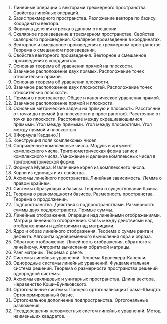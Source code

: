 1. Линейные операции с векторами трехмерного пространства. Свойства линейных операций.
2. Базис трехмерного пространства. Разложение вектора по базису. Координаты вектора.
3. Формула деления отрезка в данном отношении.
4. Скалярное произведение в трехмерном пространстве. Свойства скалярного произведения. Скалярное произведение в координатах.
5. Векторное и смешанное произведения в трехмерном пространстве. Теорема о смешанном произведении.
6. Свойства векторного произведения. Векторное и смешанное произведения в координатах.
7. Основная теорема об уравнении прямой на плоскости.
8. Взаимное расположение двух прямых. Расположение точек относительно прямой.
9. Основная теорема об уравнении плоскости.
10. Взаимное расположение двух плоскостей. Расположение точек относительно плоскости.
11. Прямая в пространстве. Общее и каноническое уравнения прямой.
12. Взаимное расположение прямой и плоскости.
13. Основные метрические задачи на прямую и плоскость. Расстояние от точки до прямой (на плоскости и в пространстве). Расстояние от точки до плоскости. Расстояние между скрещивающимися прямыми. Угол между прямыми. Угол между плоскостями. Угол между прямой и плоскостью.
14. [[Формула Кардано.]]
15. Конструкция поля комплексных чисел.
16. Сопряженные комплексные числа. Модуль и аргумент комплексного числа. Тригонометрическая форма записи комплексного числа. Умножение и деление комплексных чисел в тригонометрической форме.
17. Формула Муавра. Извлечение корня из комплексного числа.
18. Корни из единицы и их свойства.
19. Аксиомы линейного пространства. Линейная зависимость. Лемма о правом крайнем.
20. Системы образующих и базисы. Теорема о существовании базиса.
21. Теорема о равномощности базисов. Размерность пространства. Теорема о продолжении.
22. Подпространства. Действия с подпространствами. Размерность суммы двух подпространств. Прямые суммы.
23. Линейные отображения. Операции над линейными отображениями. Матрица линейного отображения. Связь между действиями над отображениями и действиями над матрицами.
24. Ядро и образ линейного отображения. Теорема о сумме ранга и дефекта. Алгоритм одновременного вычисления ядра и образа.
25. Обратное отображение. Линейность отображения, обратного к линейному. Алгоритм вычисления обратной матрицы.
26. Ранг матрицы. Теорема о ранге.
27. Системы линейных уравнений. Теорема Кронекера-Капелли.
28. Однородные системы линейных уравнений. Фундаментальная система решений. Теорема о размерности пространства решений однородной системы.
29. Аксиомы евклидовых и унитарных пространства. Длина вектора. Неравенство Коши–Буняковского.
30. Ортогональные системы. Процесс ортогонализации Грама–Шмидта. Ортонормированный базис.
31. Ортогональное дополнение подпространства. Ортогональные разложения.
32. Псевдорешения несовместных систем линейных уравнений. Метод наименьших квадратов.